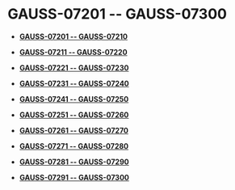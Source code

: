 # GAUSS-07201 -- GAUSS-07300<a name="ZH-CN_TOPIC_0302073237"></a>

-   **[GAUSS-07201 -- GAUSS-07210](GAUSS-07201----GAUSS-07210.md)**  

-   **[GAUSS-07211 -- GAUSS-07220](GAUSS-07211----GAUSS-07220.md)**  

-   **[GAUSS-07221 -- GAUSS-07230](GAUSS-07221----GAUSS-07230.md)**  

-   **[GAUSS-07231 -- GAUSS-07240](GAUSS-07231----GAUSS-07240.md)**  

-   **[GAUSS-07241 -- GAUSS-07250](GAUSS-07241----GAUSS-07250.md)**  

-   **[GAUSS-07251 -- GAUSS-07260](GAUSS-07251----GAUSS-07260.md)**  

-   **[GAUSS-07261 -- GAUSS-07270](GAUSS-07261----GAUSS-07270.md)**  

-   **[GAUSS-07271 -- GAUSS-07280](GAUSS-07271----GAUSS-07280.md)**  

-   **[GAUSS-07281 -- GAUSS-07290](GAUSS-07281----GAUSS-07290.md)**  

-   **[GAUSS-07291 -- GAUSS-07300](GAUSS-07291----GAUSS-07300.md)**  


